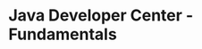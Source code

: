 <properties linkid="devnav-java-fundamentals" urlDisplayName="Windows Azure Intro" pageTitle="Windows Azure Java fundamentals" title="Windows Azure Java fundamentals" metaKeywords="Windows Azure Java, Azure Java, Java Azure, Azure Java basics" description="Find introductory topics about using Java in Windows Azure." metaCanonical="" disqusComments="0" umbracoNaviHide="0" />



# Java Developer Center - Fundamentals

<div chunk="../../../Shared/Chunks/fundamentals-landing.md" />